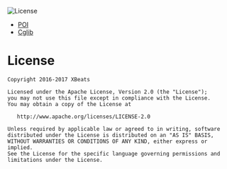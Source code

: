 ![License](https://img.shields.io/badge/license-Apache%202.0-blue.svg)


- [POI](https://poi.apache.org/download.html)
- [Cglib](https://github.com/cglib/cglib)

# License

   
    Copyright 2016-2017 XBeats

    Licensed under the Apache License, Version 2.0 (the "License");
    you may not use this file except in compliance with the License.
    You may obtain a copy of the License at
    
       http://www.apache.org/licenses/LICENSE-2.0
    
    Unless required by applicable law or agreed to in writing, software
    distributed under the License is distributed on an "AS IS" BASIS,
    WITHOUT WARRANTIES OR CONDITIONS OF ANY KIND, either express or implied.
    See the License for the specific language governing permissions and
    limitations under the License.
    